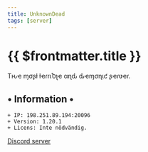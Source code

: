 ```yaml
---
title: UnknownDead
tags: [server]
---
```


# {{ $frontmatter.title }}
Tԋҽ ɱσʂƚ ƚҽɾɾιႦʅҽ αɳԃ
ԃҽɱσɳιƈ ʂҽɾʋҽɾ.

## • Information •
```
+ IP: 198.251.89.194:20096
+ Version: 1.20.1
+ Licens: Inte nödvändig.
```

[Discord server](https://discord.gg/qEupJs53Tc)